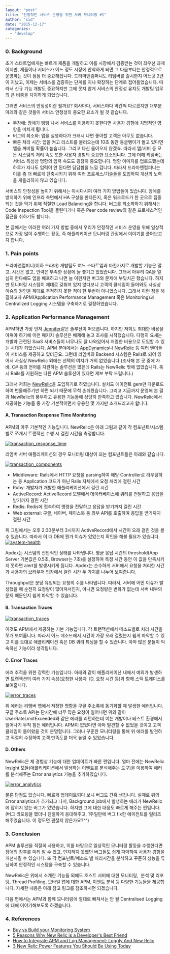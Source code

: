 ```yaml
---
layout: "post"
title: "안정적인 서비스 운영을 위한 서버 모니터링 #1"
author: "sid"
date: "2015-12-17"
categories: 
  - "develop"
---
```


### **0\. Background**

초기 스타트업에게는 빠르게 제품을 개발하고 이를 시장에서 검증받는 것이 최우선 과제이지만, 제품이나 서비스가 어느 정도 시장에 안착하게 되면 그 다음부터는 안정적으로 운영하는 것이 점점 더 중요해집니다. 드라마앤컴퍼니도 리멤버를 출시한지 어느덧 2년이 지났고, 이제는 서비스를 검증하는 단계를 지나 확장하는 단계로 접어들었습니다. 따라서 신규 기능 개발도 중요하지만 그에 못지 않게 서비스의 안정성 유지도 개발팀 업무의 큰 비중을 차지하게 되었습니다.

그러면 서비스의 안정성이란 뭘까요? 회사마다, 서비스마다 약간씩 다르겠지만 대부분 아래와 같은 것들이 서비스 안정성의 중요한 요소가 될 것 같습니다.

- 무장애: 장애가 뻥뻥 나서 서비스를 이용하지 못한다면 사용자 경험에 치명적인 영향을 미치게 됩니다.
- 버그의 최소화: 앱을 실행하다가 크래시 나면 좋아할 고객은 아무도 없습니다.
- 빠른 처리 시간: 앱을 켜고 리스트를 불러오는데 10초 동안 동글뱅이가 돌고 있다면 앱을 꺼버릴 확률이 높습니다. 그리고 다신 들어오지 않겠죠. 따라서 앱/서버 등 모든 시스템의 처리 속도 또한 사용자 경험의 중요한 요소입니다. 그에 더해 리멤버는 서비스 특성상 명함의 입력 속도도 굉장히 중요합니다. 명함 이미지를 업로드했는데 하루가 지나도 입력이 안 된다면 답답함을 느낄 겁니다. 따라서 드라마앤컴퍼니는 이를 좀 더 빠르게 단축시키기 위해 여러 프로세스/기술들을 도입하여 개선의 노력을 게을리하지 않고 있습니다.

서비스의 안정성을 높이기 위해서는 아시다시피 여러 가지 방법들이 있습니다. 장애를 방지하기 위해 인프라 측면에서 HA 구성을 한다든지, 혹은 워크로드가 한 곳으로 집중되는 것을 막기 위해 적절한 Load Balancing을 합니다. 버그를 최소화하기 위해서는 Code Inspection Tool을 돌린다거나 혹은 Peer code review와 같은 프로세스적인 접근을 취하기도 합니다.

본 글에서는 이러한 여러 가지 방법 중에서 우리가 안정적인 서비스 운영을 위해 일상적으로 가장 많이 수행하는 활동, 즉 애플리케이션 모니터링 관점에서 이야기를 풀어보고자 합니다.

### **1. Pain points**

드라마앤컴퍼니(이하 드라마) 개발팀도 여느 스타트업과 마찬가지로 개발할 기능은 많고, 시간은 없고, 인력은 부족한 상황에 늘 쫓기고 있었습니다. 그래서 아무리 QA을 열심히 한다해도 앱을 배포하고 나면 늘 이런저런 버그와 문제에 부딪치곤 했습니다. 하지만 모니터링 시스템이 제대로 갖춰져 있지 않다보니 고객의 클레임이 들어와도 사실상 이슈의 원인을 제대로 추적하지 못한 적이 한 두번이 아니었습니다. 그래서 이런 점을 해결하고자 APM(Application Performance Management 혹은 Monitoring)과 Centralized Logging 시스템을 구축하기로 결정하였습니다.

### **2\. Application Performance Management**

APM하면 가장 먼저 [Jennifer](http://www.jennifersoft.com)같은 솔루션이 떠오릅니다. 하지만 저희도 최대한 비용을 아껴야 하기에 이런 패키지 솔루션은 배제해 놓고 조사를 시작했습니다. 다행히 요새는 개발과 관련된 SaaS 서비스들이 너무나도 잘 나와있어서 저렴한 비용으로 도입할 수 있는 시대가 되었습니다. APM 분야에서는 [AppDynamics](http://www.appdynamics.com)나 [NewRelic](http://newrelic.com) 등 여러 벤더들이 서비스를 제공하고 있더군요. 그런데 리멤버의 Backend 시스템은 Rails로 되어 있어서 사실상 NewRelic 외에는 선택의 여지가 거의 없었습니다.(조사해 본 곳 중에 자바, C# 등의 언어를 지원하는 솔루션은 많은데 Rails는 NewRelic 밖에 없었습니다. 혹시 Rails를 지원하는 다른 APM 솔루션이 있다면 제보 부탁 드립니다.)

그래서 저희는 [NewRelic](http://newrelic.com)을 도입하기로 하였습니다. 설치도 에이전트 gem만 다운로드하여 번들해주기만 하면 되기 때문에 무척 손쉬웠습니다. 그리고 지금까지 운영해 본 결과 NewRelic의 풍부하고 유용한 기능들에 상당히 만족하고 있습니다. NewRelic에서 제공하는 기능들 중 가장 기본적이면서 유용한 몇 가지만 소개드리고자 합니다.

#### **A. Transaction Response Time Monitoring**

APM의 아주 기본적인 기능입니다. NewRelic은 아래 그림과 같이 각 컴포넌트/시스템별로 쪼개서 트랜잭션 수행 시 걸린 시간을 측정합니다.

[![transaction_response_time](/images/O6HuTis5je.png)](https://blog.dramancompany.com/wp-content/uploads/2015/12/transaction_response_time.png)

리멤버 서버 애플리케이션의 경우 모니터링 대상이 되는 컴포넌트들은 아래와 같습니다.

[![transaction_components](/images/WdavEyMurX.png)](https://blog.dramancompany.com/wp-content/uploads/2015/12/transaction_components.png)

- Middleware: Rails에서 HTTP 요청을 parsing하여 해당 Controller로 라우팅하는 등 Application 코드가 아닌 Rails 자체에서 요청 처리에 걸린 시간
- Ruby: 개발자가 개발한 애플리케이션에서 걸린 시간
- ActiveRecord: ActiveRecord 모델에서 데이터베이스에 쿼리를 전달하고 응답을 받기까지 걸린 시간
- Redis: Redis에 접속하여 명령을 전달하고 응답을 받기까지 걸린 시간
- Web external: 구글, 네이버, 페이스북 등 외부 API를 호출하여 응답을 받기까지 걸린 시간

위 그림에서는 오후 2:30분부터 3시까지 ActiveRecord에서 시간이 오래 걸린 것을 볼 수 있습니다. 따라서 이 때 DB에 뭔가 이슈가 있었는지 확인을 해볼 필요가 있습니다.[![system-health](/images/W6V27jZFEB.png)](https://blog.dramancompany.com/wp-content/uploads/2015/12/system-health.png)

Apdex는 시스템의 전반적인 상태를 나타냅니다. 평균 응답 시간의 threshold(App Server 기본값은 0.5초, Browser는 7초)를 설정하여 특정 시간 동안 이 값을 만족시키지 못하면 alert를 발생시키게 됩니다. Apdex는 순수하게 서버에서 요청을 처리한 시간과 사용자의 브라우저 입장에서 걸린 시간 두 가지를 나누어 보여줍니다.

Throughput은 분당 유입되는 요청의 수를 나타냅니다. 따라서, 서버에 어떤 이슈가 발생했을 때 순전히 요청량이 많아져서인지, 아니면 요청량은 변화가 없는데 서버 내부의 문제 때문인지 쉽게 파악할 수 있습니다.

#### **B. Transaction Traces**

[![transaction_traces](/images/L7VoJN4aS9.png)](https://blog.dramancompany.com/wp-content/uploads/2015/12/transaction_traces.png)

이것도 APM에서 제공하는 기본 기능입니다. 각 트랜잭션에서 메소드별로 처리 시간을 쪼개 보여줍니다. 따라서 어느 메소드에서 시간이 가장 오래 걸렸는지 쉽게 파악할 수 있고 이를 토대로 애플리케이션 혹은 DB 쿼리 튜닝을 할 수 있습니다. 아마 많은 분들이 익숙하신 기능이라 생각됩니다.

#### **C. Error Traces**

에러 추적을 위한 강력한 기능입니다. 아래와 같이 애플리케이션 내에서 예외가 발생하면 트랜잭션의 여러 가지 속성(요청한 사용자  ID, 요청 시간 등)과 함께 스택 트레이스를 보여줍니다.

[![error_traces](/images/QWG6TlISvN.png)](https://blog.dramancompany.com/wp-content/uploads/2015/12/error_traces.png)

위 에러는 리멤버 앱에서 저장한 명함을 구글 주소록에 동기화할 때 발생한 에러입니다. 구글 주소록 API는 단시간에 너무 많은 요청이 일어나면 위와 같이 UserRateLimitExceeded와 같은 에러를 리턴하는데 이는 개발이나 테스트 환경에서 일어나기 무척 힘든 에러입니다. APM이 없었다면 아마 발견할 수 없었을 것이고 고객 클레임이 들어왔을 것이 분명합니다. 그러나 꾸준한 모니터링을 통해 위 에러를 발견하고 적절히 수정하여 고객 만족도를 더욱 높일 수 있었습니다.

#### **D. Others**

NewRelic은 제 경험상 기능에 대한 업데이트가 빠른 편입니다. 얼마 전에는 NewRelic Insight 모듈(애플리케이션에서 발생하는 이벤트를 분석해주는 도구)을 이용하여 에러를 분석해주는 Error analytics 기능을 추가하였습니다.

[![error_analytics](/images/bZ1dNY7XOR.png)](https://blog.dramancompany.com/wp-content/uploads/2015/12/error_analytics.png)

물론 단점도 있습니다. 빠르게 업데이트되다 보니 버그도 간혹 생깁니다. 실제로 위의 Error analytics가 추가되고 나서, Background job에서 발생하는 에러가 NewRelic에 잡히지 않는 버그가 있었습니다. 하지만 그에 대한 대응도 빠르게 해주는 편입니다. (버그 리포팅을 했더니 친절하게 응대해주고, 1주일만에 버그 fix한 에이전트를 릴리즈해주었습니다. 이 정도면 괜찮지 않은가요?^^)

### **3\. Conclusion**

APM 솔루션을 적절히 사용하고, 이를 바탕으로 일상적인 모니터링 활동을 수행한다면 장애의 징후를 미리 알 수 있고, 인지하지 못했던 버그들도 쉽게 파악하여 사용자 경험을 개선시킬 수 있습니다. 또 각 컴포넌트/메소드 별 처리시간을 분석하고 꾸준히 성능을 튜닝하여 안정적인 시스템을 구축할 수 있습니다.

NewRelic은 위에서 소개한 기능들 외에도 호스트 서버에 대한 모니터링,  분석 및 리포팅, Thread Profiling, 모바일 앱에 대한 APM, 이벤트 분석 등 다양한 기능들을 제공합니다. 자세한 내용은 아래 참고 링크를 참조하시면 되겠습니다.

다음 편에서는 APM과 함께 모니터링에 절대로 빠져서는 안 될 Centralised Logging에 대해 이야기해보도록 하겠습니다.

### **4\. References**

- [Buy vs Build your Monitoring System](http://www.morethanseven.net/2014/02/16/buy-vs-build-your-monitoring-system/)
- [5 Reasons Why New Relic is a Developer's Best Friend](http://code.tutsplus.com/articles/5-reasons-why-new-relic-is-a-developers-best-friend--net-34932)
- [How to Integrate APM and Log Management: Loggly And New Relic](http://www.sitepoint.com/integrate-apm-log-management-loggly-new-relic/)
- [3 New Relic Power Features You Should Be Using Today](http://code.tutsplus.com/articles/3-new-relic-power-features-you-should-be-using-today--net-26015)
